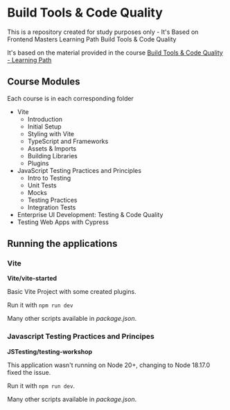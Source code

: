 # Build Tools & Code Quality

This is a repository created for study purposes only - It's Based on Frontend Masters Learning Path Build Tools &amp; Code Quality

It's based on the material provided in the course [Build Tools & Code Quality - Learning Path](https://frontendmasters.com/learn/build-tools/)

## Course Modules

Each course is in each corresponding folder

- Vite
  - Introduction
  - Initial Setup
  - Styling with Vite
  - TypeScript and Frameworks
  - Assets & Imports
  - Building Libraries
  - Plugins
- JavaScript Testing Practices and Principles
  - Intro to Testing
  - Unit Tests
  - Mocks
  - Testing Practices
  - Integration Tests
- Enterprise UI Development: Testing & Code Quality
- Testing Web Apps with Cypress

## Running the applications

### Vite

**Vite/vite-started**

Basic Vite Project with some created plugins.

Run it with `npm run dev`

Many other scripts available in _package.json_.

### Javascript Testing Practices and Principes

**JSTesting/testing-workshop**

This application wasn't running on Node 20+, changing to Node 18.17.0 fixed the issue.

Run it with `npm run dev`.

Many other scripts available in _package.json_.
